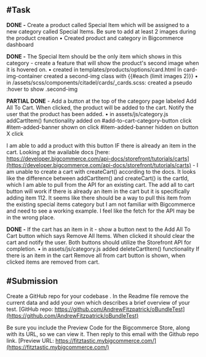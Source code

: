 #Task
----------
**DONE -** Create a product called Special Item which will be assigned to a new category called Special Items. Be sure to add at least 2 images during the product creation
• Created product and category in Bigcommerce dashboard

**DONE -** The Special Item should be the only item which shows in this category - create a feature that will show the product's second image when it is hovered on.
• created in templates/products/options/card.html
	In card-img-container created a second-img class with {{#each (limit images 2)}}
• in /assets/scss/components/citadel/cards/_cards.scss:
	created a pseudo :hover to show .second-img

**PARTIAL DONE** - Add a button at the top of the category page labeled Add All To Cart. When clicked, the product will be added to the cart. Notify the user that the product has been added.
• in assets/js/category.js
	addCartItem() functionality added on #add-to-cart-category-button click
	#item-added-banner shown on click
	#item-added-banner hidden on button X click

I am able to add a product with this button IF there is already an item in the cart. Looking at the available docs [here: https://developer.bigcommerce.com/api-docs/storefront/tutorials/carts](https://developer.bigcommerce.com/api-docs/storefront/tutorials/carts) - I am unable to create a cart with createCart() according to the docs. It looks like the difference between addCartItem() and createCart() is the cartId, which I am able to pull from the API for an existing cart. The add all to cart button will work if there is already an item in the cart but it is specifically adding item 112. It seems like there should be a way to pull this item from the existing special items category but I am not familiar with Bigcommerce and need to see a working example. I feel like the fetch for the API may be in the wrong place.

**DONE -** If the cart has an item in it - show a button next to the Add All To Cart button which says Remove All Items. When clicked it should clear the cart and notify the user.
Both buttons should utilize the Storefront API for completion.
• in assets/js/category.js
	added deleteCartItem() functionality
	If there is an item in the cart Remove all from cart button is shown, when clicked items are removed from cart.


#Submission
--------------------
Create a GitHub repo for your codebase . In the Readme file remove the current data and add your own which describes a brief overview of your test.
[GitHub repo: https://github.com/AndrewFitzpatrick/oBundleTest](https://github.com/AndrewFitzpatrick/oBundleTest)

Be sure you include the Preview Code for the Bigcommerce Store, along with its URL, so we can view it. Then reply to this email with the Github repo link.
[Preview URL: https://fitztastic.mybigcommerce.com/](https://fitztastic.mybigcommerce.com/)
